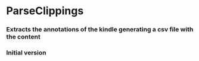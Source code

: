 # ParseClippings
<h3>Extracts the annotations of the kindle generating a csv file with the content<h3>
Initial version
